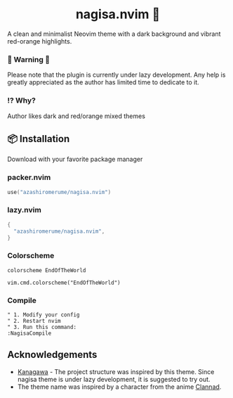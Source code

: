 <div align="center">
  <h1>nagisa.nvim 🌠</h1>
</div>

A clean and minimalist Neovim theme with a dark background and vibrant red-orange highlights.

### 🚧 Warning 🚧

Please note that the plugin is currently under lazy development. Any help is greatly appreciated as the author has limited time to dedicate to it.

### ⁉️ Why?

Author likes dark and red/orange mixed themes

## 📦 Installation

Download with your favorite package manager

### packer.nvim

```lua
use("azashiromerume/nagisa.nvim")
```

### lazy.nvim

```lua
{
  "azashiromerume/nagisa.nvim",
}
```

### Colorscheme

```vim
colorscheme EndOfTheWorld
```

```vim
vim.cmd.colorscheme("EndOfTheWorld")
```

### Compile

```vim
" 1. Modify your config
" 2. Restart nvim
" 3. Run this command:
:NagisaCompile
```

## Acknowledgements

- [Kanagawa](https://github.com/rebelot/kanagawa.nvim) - The project structure was inspired by this theme. Since nagisa theme is under lazy development, it is suggested to try out.
- The theme name was inspired by a character from the anime [Clannad](https://myanimelist.net/anime/2167/Clannad).
